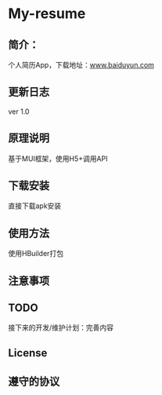 # My-resume
## 简介：
  个人简历App，下载地址：www.baiduyun.com
## 更新日志
  ver 1.0
## 原理说明
  基于MUI框架，使用H5+调用API
## 下载安装
  直接下载apk安装
## 使用方法
  使用HBuilder打包
## 注意事项
  
## TODO
  接下来的开发/维护计划：完善内容
## License
  
## 遵守的协议
  
